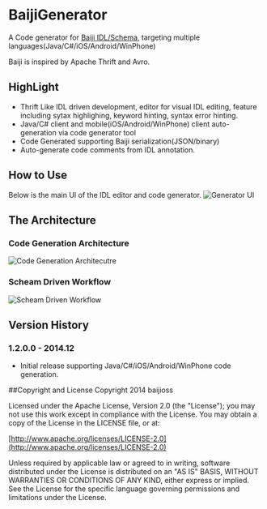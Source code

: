 BaijiGenerator
==============

A Code generator for [Baiji IDL/Schema](https://github.com/baijioss/BaijiGenerator.Net/wiki/Baiji-IDL), targeting multiple languages(Java/C#/iOS/Android/WinPhone)

Baiji is inspired by Apache Thrift and Avro.


## HighLight
* Thrift Like IDL driven development, editor for visual IDL editing, feature including sytax highlighing, keyword hinting, syntax error hinting.
* Java/C# client and mobile(iOS/Android/WinPhone) client auto-generation via code generator tool
* Code Generated supporting Baiji serialization(JSON/binary)
* Auto-generate code comments from IDL annotation.


## How to Use
Below is the main UI of the IDL editor and code generator.
![Generator UI](https://raw.githubusercontent.com/baijioss/BaijiGenerator.Net/master/Doc/GeneratorUI.png)

## The Architecture

### Code Generation Architecture
![Code Generation Architecutre](https://raw.githubusercontent.com/baijioss/BaijiGenerator.Net/master/Doc/Codegen_Arch.png)

### Scheam Driven Workflow
![Scheam Driven Workflow](https://raw.githubusercontent.com/baijioss/BaijiGenerator.Net/master/Doc/Schema_Driven.png)


## Version History

### 1.2.0.0 - 2014.12
  * Initial release supporting Java/C#/iOS/Android/WinPhone code generation.


##Copyright and License
Copyright 2014 baijioss

Licensed under the Apache License, Version 2.0 (the "License"); you may not use this work except in compliance with the License. You may obtain a copy of the License in the LICENSE file, or at:

[http://www.apache.org/licenses/LICENSE-2.0](http://www.apache.org/licenses/LICENSE-2.0)

Unless required by applicable law or agreed to in writing, software distributed under the License is distributed on an "AS IS" BASIS, WITHOUT WARRANTIES OR CONDITIONS OF ANY KIND, either express or implied. See the License for the specific language governing permissions and limitations under the License.


